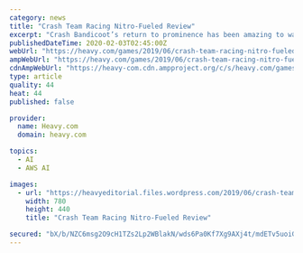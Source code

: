 ```yaml
---
category: news
title: "Crash Team Racing Nitro-Fueled Review"
excerpt: "Crash Bandicoot’s return to prominence has been amazing to watch. The Crash Bandicoot N. Sane Trilogy successfully kickstarted the orange marsupial’s resurgence in a major way by remaking his ..."
publishedDateTime: 2020-02-03T02:45:00Z
webUrl: "https://heavy.com/games/2019/06/crash-team-racing-nitro-fueled-review/"
ampWebUrl: "https://heavy.com/games/2019/06/crash-team-racing-nitro-fueled-review/amp/"
cdnAmpWebUrl: "https://heavy-com.cdn.ampproject.org/c/s/heavy.com/games/2019/06/crash-team-racing-nitro-fueled-review/amp/"
type: article
quality: 44
heat: 44
published: false

provider:
  name: Heavy.com
  domain: heavy.com

topics:
  - AI
  - AWS AI

images:
  - url: "https://heavyeditorial.files.wordpress.com/2019/06/crash-team-racing-ps4.jpg?quality=65&strip=all"
    width: 780
    height: 440
    title: "Crash Team Racing Nitro-Fueled Review"

secured: "bX/b/NZC6msg2O9cH1TZs2Lp2WBlakN/wds6Pa0Kf7Xg9AXj4t/mdETv5uoiGV5C+enhOFGOekHpPu9Kt9FRuj5WG7EoGMHWgSaOgBNShK/GXrH7UIwMt7CFd/UYQEJ5hoixK6zdueGJNRAUM3CsG3wzyBjqqvgUEHnWYLL5i6lS91a5WQnqv1nNyRhMnsA0WRDkhHbAg98pkrqEXTXaZhyT66sb+o2Syi241dCjpqujHcVfnYB0vzq4Pm+pbvPLi5HkPfqTpe8cLvZgANyWjfYpaFtV8G7PgdA88SE41Pbo8l7JLGsk+BH0NLKnnsfj;W3Q4U3E1qNX4oxPCMH2EvQ=="
---
```


